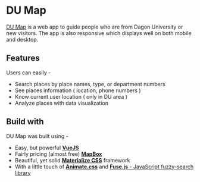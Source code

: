# DU Map
[DU Map](https://du-map.web.app) is a web app to guide people who are from Dagon University or new visitors. The app is also responsive which displays well on both mobile and desktop.
## Features
Users can easily - 
- Search places by place names, type, or department numbers
- See places information ( location, phone numbers )
- Know current user location ( only in DU area )
- Analyze places with data visualization

## Build with
DU Map was built using -
- Easy, but powerful [__VueJS__](https://vuejs.org)
- Fairly pricing (almost free) [__MapBox__](https://www.mapbox.com)
- Beautiful, yet solid [__Materialize CSS__](https://materializecss.com) framework
- With a little touch of [__Animate.css__](https://daneden.github.io/animate.css/) and [__Fuse.js__ - JavaScript fuzzy-search library](https://fusejs.io/)
